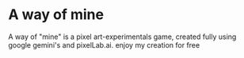 # A way of mine
A way of "mine" is a pixel art-experimentals game, created fully using google gemini's and pixelLab.ai. enjoy my creation for free
